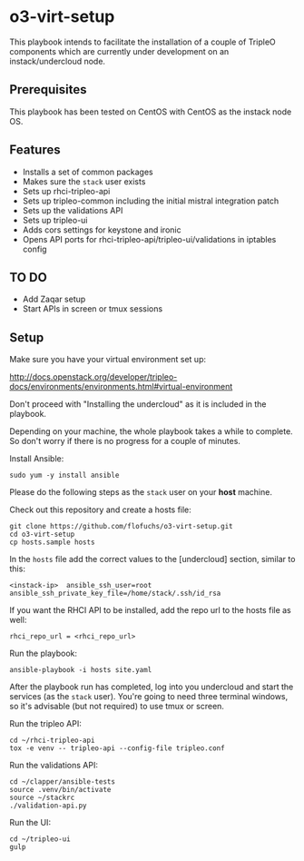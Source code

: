 # o3-virt-setup

This playbook intends to facilitate the installation of a couple of
TripleO components which are currently under development on an
instack/undercloud node.


## Prerequisites

This playbook has been tested on CentOS with CentOS as the instack node
OS.

## Features

- Installs a set of common packages
- Makes sure the `stack` user exists
- Sets up rhci-tripleo-api
- Sets up tripleo-common including the initial mistral integration patch
- Sets up the validations API
- Sets up tripleo-ui
- Adds cors settings for keystone and ironic
- Opens API ports for rhci-tripleo-api/tripleo-ui/validations in iptables config


## TO DO

- Add Zaqar setup
- Start APIs in screen or tmux sessions


## Setup

Make sure you have your virtual environment set up:

http://docs.openstack.org/developer/tripleo-docs/environments/environments.html#virtual-environment

Don't proceed with "Installing the undercloud" as it is included in the
playbook.

Depending on your machine, the whole playbook takes a while to complete.
So don't worry if there is no progress for a couple of minutes.

Install Ansible:

```
sudo yum -y install ansible
```

Please do the following steps as the `stack` user on your **host** machine.

Check out this repository and create a hosts file:

```
git clone https://github.com/flofuchs/o3-virt-setup.git
cd o3-virt-setup
cp hosts.sample hosts
```

In the `hosts` file add the correct values to the [undercloud] section,
similar to this:

```
<instack-ip>  ansible_ssh_user=root    ansible_ssh_private_key_file=/home/stack/.ssh/id_rsa
```

If you want the RHCI API to be installed, add the repo url to the hosts file as well:

```
rhci_repo_url = <rhci_repo_url>
```

Run the playbook:

```
ansible-playbook -i hosts site.yaml
```

After the playbook run has completed, log into you undercloud and start
the services (as the `stack` user). You're going to need three terminal
windows, so it's advisable (but not required) to use tmux or screen.

Run the tripleo API:

```
cd ~/rhci-tripleo-api
tox -e venv -- tripleo-api --config-file tripleo.conf
```

Run the validations API:
```
cd ~/clapper/ansible-tests
source .venv/bin/activate
source ~/stackrc
./validation-api.py
```

Run the UI:
```
cd ~/tripleo-ui
gulp
```
